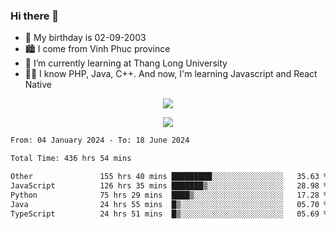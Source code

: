 ### Hi there 👋
- 🎂 My birthday is 02-09-2003
- 🏙️ I come from Vinh Phuc province
- 🌱 I’m currently learning at Thang Long University
- 🧑‍💻 I know PHP, Java, C++. And now, I'm learning Javascript and React Native
<p align="center"><img src="https://github-readme-stats.vercel.app/api?username=tmquang0209&show_icons=true&theme=gradient"></p>
<p align="center"><img src="https://github-readme-stats.vercel.app/api/top-langs/?username=tmquang0209&hide=scss,css&langs_count=10"></p>
<!--START_SECTION:waka-->

```txt
From: 04 January 2024 - To: 18 June 2024

Total Time: 436 hrs 54 mins

Other               155 hrs 40 mins █████████░░░░░░░░░░░░░░░░   35.63 %
JavaScript          126 hrs 35 mins ███████▒░░░░░░░░░░░░░░░░░   28.98 %
Python              75 hrs 29 mins  ████▒░░░░░░░░░░░░░░░░░░░░   17.28 %
Java                24 hrs 55 mins  █▒░░░░░░░░░░░░░░░░░░░░░░░   05.70 %
TypeScript          24 hrs 51 mins  █▒░░░░░░░░░░░░░░░░░░░░░░░   05.69 %
```

<!--END_SECTION:waka-->
